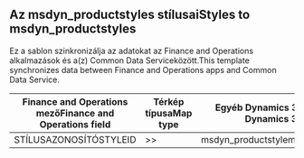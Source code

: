 ## <a name="styles-to-msdyn_productstyles"></a><span data-ttu-id="bfea5-101">Az msdyn_productstyles stílusai</span><span class="sxs-lookup"><span data-stu-id="bfea5-101">Styles to msdyn_productstyles</span></span>

<span data-ttu-id="bfea5-102">Ez a sablon szinkronizálja az adatokat az Finance and Operations alkalmazások és a(z) Common Data Serviceközött.</span><span class="sxs-lookup"><span data-stu-id="bfea5-102">This template synchronizes data between Finance and Operations apps and Common Data Service.</span></span>

<span data-ttu-id="bfea5-103">Finance and Operations mező</span><span class="sxs-lookup"><span data-stu-id="bfea5-103">Finance and Operations field</span></span> | <span data-ttu-id="bfea5-104">Térkép típusa</span><span class="sxs-lookup"><span data-stu-id="bfea5-104">Map type</span></span> | <span data-ttu-id="bfea5-105">Egyéb Dynamics 365 mező</span><span class="sxs-lookup"><span data-stu-id="bfea5-105">Other Dynamics 365 field</span></span> | <span data-ttu-id="bfea5-106">Alapértelmezett érték</span><span class="sxs-lookup"><span data-stu-id="bfea5-106">Default value</span></span>
---|---|---|---
<span data-ttu-id="bfea5-107">STÍLUSAZONOSÍTÓ</span><span class="sxs-lookup"><span data-stu-id="bfea5-107">STYLEID</span></span> | >> | <span data-ttu-id="bfea5-108">msdyn_productstyle</span><span class="sxs-lookup"><span data-stu-id="bfea5-108">msdyn_productstyle</span></span> | 

